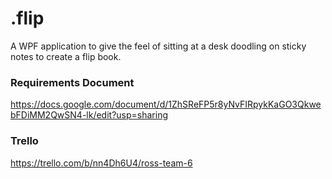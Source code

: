 # .flip
A WPF application to give the feel of sitting at a desk doodling on sticky notes to create a flip book.

### Requirements Document
https://docs.google.com/document/d/1ZhSReFP5r8yNvFIRpykKaGO3QkwebFDiMM2QwSN4-lk/edit?usp=sharing

### Trello
https://trello.com/b/nn4Dh6U4/ross-team-6
